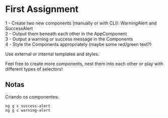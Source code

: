 # First Assignment

1 - Create two new components (manually or with CLI): WarningAlert and SuccessAlert  
2 - Output them beneath each other in the AppComponent  
3 - Output a warning or success message in the Components  
4 - Style the Components appropriately (maybe some red/green text?)

Use external or internal templates and styles.

Feel free to create more components, nest them into each other or play with different types of selectors!

## Notas

Criando os componentes:

`ng g c success-alert`  
`ng g c warning-alert`